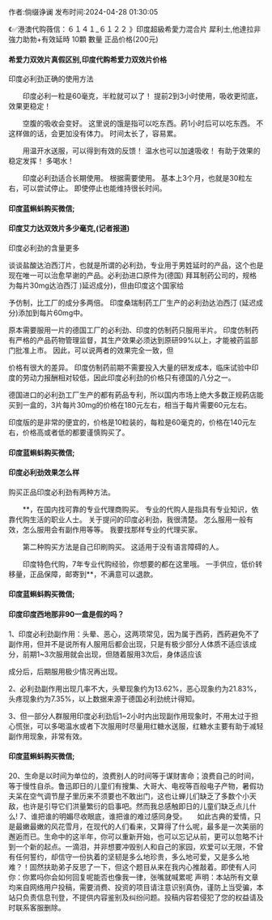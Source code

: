 <p>作者:倘缀诤谰 发布时间:2024-04-28 01:30:05</p>
<p>《✅港澳代购薇信：６１４１_６１２２ 》印度超級希愛力混合片 犀利士,他達拉非 強力助勃+有效延時 10顆 數量 正品价格(200元) </p>
									<h4>希爱力双效片真假区别,印度代购希爱力双效片价格</h4><p>印度必利劲正确的使用方法</p><p>　　印度必利一粒是60毫克，半粒就可以了！ 提前2到3小时使用，吸收更彻底，效果更稳定！</p><p>　　空腹的吸收会变好。 这里说的饿是指可以吃东西。葯1小时后可以吃东西。 不这样做的话，会更加没有体力。 时间太长了，容易累。</p><p>　　用温开水送服，可以得到有效的反馈！ 温水也可以加速吸收！ 有助于效果的稳定发挥！ 多喝水！</p><p>　　印度必利劲适合长期使用。 根据需要使用。 基本上3个月，也就是30粒左右，可以尝试停止。 即使停止也能维持很长时间。</p><p></p><h4>	印度蓝蝌蚪购买微信;</h4><p></p><h4>印度艾力达双效片多少毫克,(记者报道)</h4><p>印度必利劲的含量更多</p><p>谈谈盐酸达泊西汀片，也就是所谓的必利劲，专业用于男姓延时的产品，这个也是现在唯一可以治愈早谢的产品。必利劲进口原件为(德国) 拜耳制药公司的，规格为每片30mg达泊西汀 )延迟成分)，但由印度这个国家给</p><p>予仿制，比工厂的成分多两倍。 印度桑瑞制药工厂生产的必利劲达泊西汀 (延迟成分)添加到每片60mg中。</p><p>原本需要服用一片的德国工厂的必利劲、印度的仿制药只服用半片。 印度仿制药有严格的产品药物管理监督，其生产效果必须达到原研99%以上，才能被药监部门批准上市。 因此，可以说两者的效果完全一致，但</p><p>价格有很大的差异。 印度仿制药前期不需要投入大量的研发成本，临床试验中印度的劳动力报酬相对较低，因此印度必利劲的价格只有德国的八分之一。</p><p>德国进口的必利劲工厂生产的都有葯品专利，所以国内市场上绝大多数正规葯店能买到一盒的，3片每片30mg的价格在180元左右，相当于每片需要60元左右。</p><p>印度版的是非常的便宜的，价格是10粒装的，每粒是60毫克的，价格在140元左右，价格高或者低的都要谨慎购买了。</p><p></p><h4>	印度蓝蝌蚪购买微信;</h4><p></p><h4>印度必利劲效果怎么样</h4><p>购买正品印度必利劲有两种方法。</p><p>　　**，在国内找可靠的专业代理商购买。 专业的代购人是指具有专业知识，依靠代购生活的职业人士。 关于提问的印度必利劲，我很清楚。 怎么服用一般有效，怎么服用会有副作用等等。 我要找那样专业的代理买家。</p><p>　　第二种购买方法是自己印刷购买。 这适用于没有语言障碍的人。</p><p>　　印度特色代购，7年专业代购经验，你想要的都在这里哦。 一手供应，低价转移量，正品保障，邮寄到**，不满意可以退款。</p><p></p><h4>	印度蓝蝌蚪购买微信;</h4><p></p><h4>印度印度西地那非90一盒是假的吗？</h4><p>1、印度必利劲副作用：头晕、恶心，这两项常见，因为属于西葯，西葯避免不了副作用，但并不是说所有人服用后都会出现，只是有极少部分人体质不适应该成分，前期1~3次服用就会出现，但随着服用3次后，身体适应该</p><p>成分后，后期服用极少情况再出现。</p><p>2、必利劲副作用出现几率不大，头晕现象约为13.62%，恶心现象约为21.83%，头疼现象约为7.35%，以上数据来源于德国必利劲统计得知。</p><p>3、但一部分人群服用印度必利劲后1~2小时内出现副作用现象时，不用太过于担心慌张，可以多喝温水或者下次服用时尽量用红糖水送服，红糖水主要有助于减轻副作用现象，非常有效。</p><p></p><h4>	印度蓝蝌蚪购买微信;</h4>	20、生命是以时间为单位的，浪费别人的时间等于谋财害命；浪费自己的时间，等于慢性自杀。鲁迅即日的儿童们有搜集、大哥大、电视等百般电子产物，暑假功夫呆在空气调节屋子里历来不须要也不敢出门，这也让蝉儿们缺乏了多数个小天敌，也许是引导它们洪量繁衍的启事吧。然而我总感触即日的儿童们缺乏点儿什么!	7、谁把谁的明媚尽收眼底，谁把谁的难过感同身受。　　如此古典的爱情，只是最嫩最嫩的风花雪月，在现代的人们看来，又算得了什么呢，最多是一次美丽的邂逅而已。生命中的这半年，你可以重新开始，也可以忘记从前，更可以忽略不计到一个新的起点。一滴泪，并非想要冲毁别人和自己的家园，欢爱可以无限，不曾有任何誓约，却信守一份执着的坚韧是多么地珍贵，多么地可爱，又是多么地难？！固然扶助弟子反思了一下，但这个题目从来在我内心推敲着。即使有人问你：你累吗你会如何回复呢能否也像我一律，张嘴就喊累呢				声明：本站所有文章均来自网络用户投稿，需要消费、投资的项目请注意识别真伪，谨防上当受骗，本站只负责信息刊登，不提供内容鉴别及纠纷问题。投稿内容若侵犯了您的权益请及时联系客服删除。				
